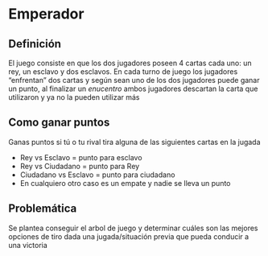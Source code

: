 

# Emperador

## Definición

El juego consiste en que los dos jugadores poseen 4 cartas cada uno: un rey, un esclavo y dos esclavos. En cada turno de juego los jugadores “enfrentan” dos cartas y según sean uno de los dos jugadores puede ganar un punto, al finalizar un *enucentro* ambos jugadores descartan la carta que utilizaron y ya no la pueden utilizar más

## Como ganar puntos

Ganas puntos si tú o tu rival tira alguna de las siguientes cartas en la jugada

- Rey vs Esclavo = punto para esclavo 
- Rey vs Ciudadano = punto para Rey 
- Ciudadano vs Esclavo = punto para ciudadano
- En cualquiero otro caso es un empate y nadie se lleva un punto

## Problemática

Se plantea conseguir el arbol de juego y determinar cuáles son las mejores opciones de tiro dada una jugada/situación previa que pueda conducir a una victoria



